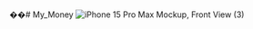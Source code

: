 ��#   M y _ M o n e y 
![iPhone 15 Pro Max Mockup, Front View (3)](https://github.com/user-attachments/assets/65692d6e-234f-4a47-bd0f-5f50ab32c29e)


 
 
